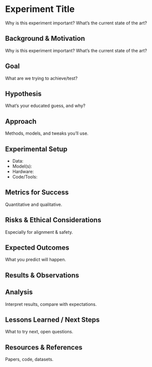 # Experiment Title
Why is this experiment important? What’s the current state of the art?

## Background & Motivation
Why is this experiment important? What’s the current state of the art?

## Goal
What are we trying to achieve/test?

## Hypothesis
What’s your educated guess, and why?

## Approach
Methods, models, and tweaks you’ll use.

## Experimental Setup
- Data:
- Model(s):
- Hardware:
- Code/Tools:

## Metrics for Success
Quantitative and qualitative.

## Risks & Ethical Considerations
Especially for alignment & safety.

## Expected Outcomes
What you predict will happen.

## Results & Observations

## Analysis
Interpret results, compare with expectations.

## Lessons Learned / Next Steps
What to try next, open questions.

## Resources & References
Papers, code, datasets.